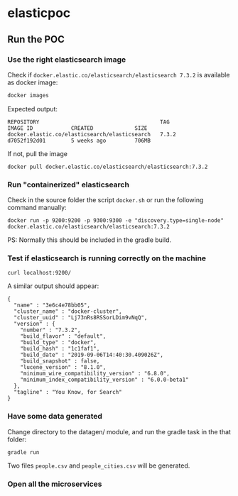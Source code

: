 # elasticpoc

## Run the POC

### Use the right elasticsearch image

Check if `docker.elastic.co/elasticsearch/elasticsearch 7.3.2` is available as docker image:

```sh
docker images
```

Expected output:

```
REPOSITORY                                      TAG                 IMAGE ID            CREATED             SIZE
docker.elastic.co/elasticsearch/elasticsearch   7.3.2               d7052f192d01        5 weeks ago         706MB
```

If not, pull the image

```
docker pull docker.elastic.co/elasticsearch/elasticsearch:7.3.2
```

### Run "containerized" elasticsearch

Check in the source folder the script `docker.sh` or run the following command manually:

```
docker run -p 9200:9200 -p 9300:9300 -e "discovery.type=single-node" docker.elastic.co/elasticsearch/elasticsearch:7.3.2
```

PS: Normally this should be included in the gradle build.

### Test if elasticsearch is running correctly on the machine

```
curl localhost:9200/
```

A similar output should appear:

```
{
  "name" : "3e6c4e78bb05",
  "cluster_name" : "docker-cluster",
  "cluster_uuid" : "Lj73nRs8RSSorLDim9vNqQ",
  "version" : {
    "number" : "7.3.2",
    "build_flavor" : "default",
    "build_type" : "docker",
    "build_hash" : "1c1faf1",
    "build_date" : "2019-09-06T14:40:30.409026Z",
    "build_snapshot" : false,
    "lucene_version" : "8.1.0",
    "minimum_wire_compatibility_version" : "6.8.0",
    "minimum_index_compatibility_version" : "6.0.0-beta1"
  },
  "tagline" : "You Know, for Search"
}
```

### Have some data generated

Change directory to the datagen/ module, and run the gradle task in the that folder:

```
gradle run
```

Two files `people.csv` and `people_cities.csv` will be generated.

### Open all the microservices


